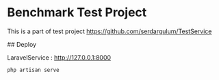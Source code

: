 # Benchmark Test Project

This is a part of test project https://github.com/serdargulum/TestService


## Deploy

LaravelService : http://127.0.0.1:8000
```
php artisan serve
```